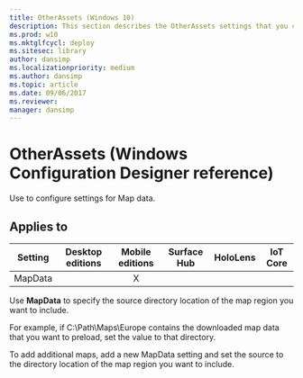 ```yaml
---
title: OtherAssets (Windows 10)
description: This section describes the OtherAssets settings that you can configure in provisioning packages for Windows 10 using Windows Configuration Designer.
ms.prod: w10
ms.mktglfcycl: deploy
ms.sitesec: library
author: dansimp
ms.localizationpriority: medium
ms.author: dansimp
ms.topic: article
ms.date: 09/06/2017
ms.reviewer: 
manager: dansimp
---
```


# OtherAssets (Windows Configuration Designer reference)

Use to configure settings for Map data.

## Applies to

| Setting   | Desktop editions | Mobile editions | Surface Hub | HoloLens | IoT Core |
| --- | :---: | :---: | :---: | :---: | :---: |
| MapData |   | X |  |  |  |

Use **MapData** to specify the source directory location of the map region you want to include.

For example, if C:\Path\Maps\Europe contains the downloaded map data that you want to preload, set the value to that directory. 

To add additional maps, add a new MapData setting and set the source to the directory location of the map region you want to include.

